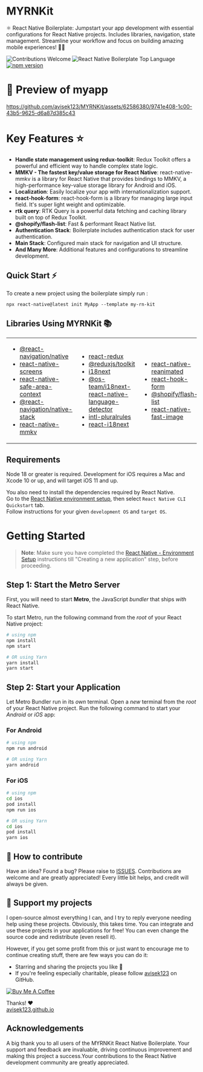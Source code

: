 # MYRNKit

⚛️ React Native Boilerplate: Jumpstart your app development with essential configurations for React Native projects. Includes libraries, navigation, state management. Streamline your workflow and focus on building amazing mobile experiences! 📱✨

<!-- ![React Native Boilerplate License](https://img.shields.io/github/license/avisek123/MYRNKit) -->
![Contributions Welcome](https://img.shields.io/badge/contributions-welcome-brightgreen)
![React Native Boilerplate Top Language](https://img.shields.io/github/languages/top/avisek123/MYRNKit)
[![npm version](https://img.shields.io/npm/v/my-rn-kit)](https://www.npmjs.com/package/my-rn-kit)

# 📱 Preview of myapp



https://github.com/avisek123/MYRNKit/assets/62586380/9741e408-1c00-43b5-9625-d6a87d385c43



# Key Features ⭐️

- **Handle state management using redux-toolkit**: Redux Toolkit offers a powerful and efficient way to handle complex state logic.
- **MMKV - The fastest key/value storage for React Native**: react-native-mmkv is a library for React Native that provides bindings to MMKV, a high-performance key-value storage library for Android and iOS.
- **Localization**: Easily localize your app with internationalization support.
- **react-hook-form**: react-hook-form is a library for managing large input field. It's super light weight and optimizable.
- **rtk query**: RTK Query is a powerful data fetching and caching library built on top of Redux Toolkit.
- **@shopify/flash-list**: Fast & performant React Native list.
- **Authentication Stack**: Boilerplate includes authentication stack for user authentication.
- **Main Stack**: Configured main stack for navigation and UI structure.
- **And Many More**: Additional features and configurations to streamline development.

## Quick Start ⚡

To create a new project using the boilerplate simply run :

```
npx react-native@latest init MyApp --template my-rn-kit
```

## Libraries Using MYRNKit 📚

<table>
<tr>
<td>

- [@react-navigation/native](https://www.npmjs.com/package/@react-navigation/native)
- [react-native-screens](https://www.npmjs.com/package/react-native-screens)
- [react-native-safe-area-context](https://www.npmjs.com/package/react-native-safe-area-context)
- [@react-navigation/native-stack](https://www.npmjs.com/package/@react-navigation/native-stack)
- [react-native-mmkv](https://www.npmjs.com/package/react-native-mmkv)

</td>

<td>
  
- [react-redux](https://www.npmjs.com/package/react-redux)
- [@reduxjs/toolkit](https://www.npmjs.com/package/@reduxjs/toolkit)
- [i18next](https://www.npmjs.com/package/i18next)
- [@os-team/i18next-react-native-language-detector](https://www.npmjs.com/package/@os-team/i18next-react-native-language-detector)
- [intl-pluralrules](https://www.npmjs.com/package/intl-pluralrules)
- [react-i18next](https://www.npmjs.com/package/react-i18next)
  
</td>
<td>

- [react-native-reanimated](https://www.npmjs.com/package/react-native-reanimated)
- [react-hook-form](https://www.npmjs.com/package/react-hook-form)
- [@shopify/flash-list](https://www.npmjs.com/package/@shopify/flash-list)
- [react-native-fast-image](https://www.npmjs.com/package/react-native-fast-image)

</td>
</tr>
</table>

## Requirements

Node 18 or greater is required. Development for iOS requires a Mac and Xcode 10 or up, and will target iOS 11 and up.

You also need to install the dependencies required by React Native.  
Go to the [React Native environment setup](https://reactnative.dev/docs/environment-setup), then select `React Native CLI Quickstart` tab.  
Follow instructions for your given `development OS` and `target OS`.

# Getting Started

> **Note**: Make sure you have completed the [React Native - Environment Setup](https://reactnative.dev/docs/environment-setup) instructions till "Creating a new application" step, before proceeding.

## Step 1: Start the Metro Server

First, you will need to start **Metro**, the JavaScript _bundler_ that ships _with_ React Native.

To start Metro, run the following command from the _root_ of your React Native project:

```bash
# using npm
npm install
npm start

# OR using Yarn
yarn install
yarn start
```

## Step 2: Start your Application

Let Metro Bundler run in its _own_ terminal. Open a _new_ terminal from the _root_ of your React Native project. Run the following command to start your _Android_ or _iOS_ app:

### For Android

```bash
# using npm
npm run android

# OR using Yarn
yarn android
```

### For iOS

```bash
# using npm
cd ios
pod install
npm run ios

# OR using Yarn
cd ios
pod install
yarn ios
```
## 🤔 How to contribute

Have an idea? Found a bug? Please raise to [ISSUES](https://github.com/avisek123/MYRNKit/issues).
Contributions are welcome and are greatly appreciated! Every little bit helps, and credit will always be given.

## 💖 Support my projects

I open-source almost everything I can, and I try to reply everyone needing help using these projects. Obviously, this takes time. You can integrate and use these projects in your applications for free! You can even change the source code and redistribute (even resell it).

However, if you get some profit from this or just want to encourage me to continue creating stuff, there are few ways you can do it:

- Starring and sharing the projects you like 🚀
- If you're feeling especially charitable, please follow [avisek123](https://github.com/avisek123) on GitHub.

 <a href="https://www.buymeacoffee.com/avisek123" target="_blank"><img src="https://www.buymeacoffee.com/assets/img/custom_images/orange_img.png" alt="Buy Me A Coffee" style="height: auto !important;width: auto !important;" ></a>

  Thanks! ❤️
  <br/>
  [avisek123.github.io](https://github.com/avisek123)
  <br/>
  <Avisek />

## Acknowledgements

A big thank you to all users of the MYRNKit React Native Boilerplate. Your support and feedback are invaluable, driving continuous improvement and making this project a success.Your contributions to the React Native development community are greatly appreciated.
